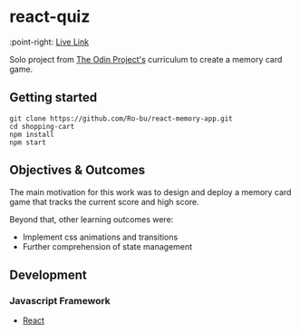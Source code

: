 # react-quiz

:point-right: [Live Link](https://ro-bu.github.io/react-memory-app/)

Solo project from [The Odin Project's](https://theodinproject.com/) curriculum to create a memory card game.

## Getting started

```
git clone https://github.com/Ro-bu/react-memory-app.git
cd shopping-cart
npm install
npm start
```

## Objectives & Outcomes

The main motivation for this work was to design and deploy a memory card game that tracks the current score and high score.

Beyond that, other learning outcomes were:

- Implement css animations and transitions
- Further comprehension of state management

## Development

### Javascript Framework

- [React](https://github.com/facebook/create-react-app)